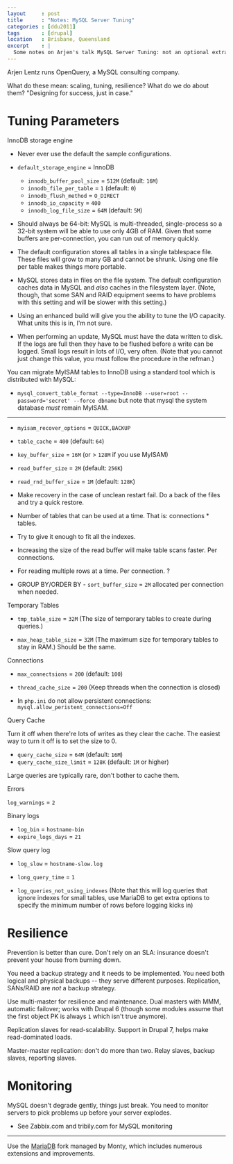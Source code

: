 ```yaml
---
layout     : post
title      : "Notes: MySQL Server Tuning"
categories : [ddu2011]
tags       : [drupal]
location   : Brisbane, Queensland
excerpt    : |
  Some notes on Arjen's talk MySQL Server Tuning: not an optional extra.  
---
```


Arjen Lentz runs OpenQuery, a MySQL consulting company. 

What do these mean: scaling, tuning, resilience? What do we do about them?
"Designing for success, just in case."

Tuning Parameters
=================

InnoDB storage engine

- Never ever use the default the sample configurations.

- `default_storage_engine` = InnoDB
  - `innodb_buffer_pool_size` = `512M` (default: `16M`)
  - `innodb_file_per_table` = `1` (default: `0`)
  - `innodb_flush_method` = `O_DIRECT`
  - `innodb_io_capacity` = `400`
  - `innodb_log_file_size` = `64M` (default: `5M`)

- Should always be 64-bit: MySQL is multi-threaded, single-process so a 32-bit
  system will be able to use only 4GB of RAM. Given that some buffers are
  per-connection, you can run out of memory quickly.

- The default configuration stores all tables in a single tablespace file.
  These files will grow to many GB and cannot be shrunk. Using one file per
  table makes things more portable.

- MySQL stores data in files on the file system. The default configuration
  caches data in MySQL and *also* caches in the filesystem layer. (Note,
  though, that some SAN and RAID equipment seems to have problems with this
  setting and will be slower with this setting.)

- Using an enhanced build will give you the ability to tune the I/O capacity.
  What units this is in, I'm not sure.

- When performing an update, MySQL must have the data written to disk. If the
  logs are full then they have to be flushed before a write can be logged.
  Small logs result in lots of I/O, very often. (Note that you cannot just
  change this value, you must follow the procedure in the refman.)

You can migrate MyISAM tables to InnoDB using a standard tool which is
distributed with MySQL:

- `mysql_convert_table_format --type=InnoDB --user=root --password='secret'
  --force dbname` but note that mysql the system database *must* remain
  MyISAM.

----

- `myisam_recover_options` = `QUICK,BACKUP`
- `table_cache` = `400` (default: `64`)
- `key_buffer_size` = `16M` (or > `128M` if you use MyISAM)
- `read_buffer_size` = `2M` (default: `256K`)
- `read_rnd_buffer_size` = `1M` (default: `128K`)

- Make recovery in the case of unclean restart fail. Do a back of the files
  and try a quick restore.

- Number of tables that can be used at a time. That is: connections * tables.

- Try to give it enough to fit all the indexes.

- Increasing the size of the read buffer will make table scans faster. Per
  connections.

- For reading multiple rows at a time. Per connection. ?

- GROUP BY/ORDER BY - `sort_buffer_size` = `2M` allocated per connection when
  needed.

Temporary Tables

- `tmp_table_size` = `32M` (The size of temporary tables to create during
  queries.)

- `max_heap_table_size` = `32M` (The maximum size for temporary tables to stay
  in RAM.) Should be the same.

Connections

- `max_connectsions` = `200` (default: `100`)
- `thread_cache_size` = `200` (Keep threads when the connection is closed)

- In `php.ini` do not allow persistent connections:
  `mysql.allow_peristent_connections=Off`

Query Cache

Turn it off when there're lots of writes as they clear the cache. The easiest
way to turn it off is to set the size to 0.

- `query_cache_size` = `64M` (default: `16M`)
- `query_cache_size_limit` = `128K` (default: `1M` or higher)

Large queries are typically rare, don't bother to cache them.

Errors

`log_warnings` = `2`

Binary logs

- `log_bin` = `hostname-bin`
- `expire_logs_days` = `21`

Slow query log

- `log_slow` = `hostname-slow.log`

- `long_query_time` = `1`

- `log_queries_not_using_indexes` (Note that this will log queries that ignore
  indexes for small tables, use MariaDB to get extra options to specify the
  minimum number of rows before logging kicks in)

Resilience
==========

Prevention is better than cure. Don't rely on an SLA: insurance doesn't
prevent your house from burning down.

You need a backup strategy and it needs to be implemented. You need both
logical and physical backups -- they serve different purposes. Replication,
SANs/RAID are *not* a backup strategy.

Use multi-master for resilience and maintenance. Dual masters with MMM,
automatic failover; works with Drupal 6 (though some modules assume that the
first object PK is always `1` which isn't true anymore).

Replication slaves for read-scalability. Support in Drupal 7, helps make
read-dominated loads.

Master-master replication: don't do more than two. Relay slaves, backup
slaves, reporting slaves.

Monitoring
==========

MySQL doesn't degrade gently, things just break. You need to monitor servers
to pick problems up before your server explodes.

- See Zabbix.com and tribily.com for MySQL monitoring

----

Use the [MariaDB](http://mariadb.com/) fork managed by Monty, which includes
numerous extensions and improvements.
